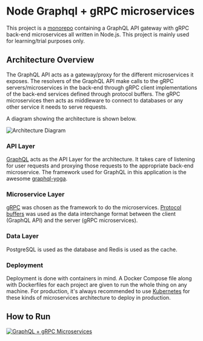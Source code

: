 # Node Graphql + gRPC microservices

This project is a [monorepo](https://gomonorepo.org/) containing a GraphQL API gateway with gRPC back-end microservices all written in Node.js. This project is mainly used for learning/trial purposes only.

## Architecture Overview

The GraphQL API acts as a gateway/proxy for the different microservices it exposes. The resolvers of the GraphQL API make calls to the gRPC servers/microservices in the back-end through gRPC client implementations of the back-end services defined through protocol buffers. The gRPC microservices then acts as middleware to connect to databases or any other service it needs to serve requests.

A diagram showing the architecture is shown below.

![Architecture Diagram](https://raw.githubusercontent.com/benjsicam/node-graphql-microservices/master/docs/img/archi-diagram.png)

### API Layer

[GraphQL](https://graphql.org/) acts as the API Layer for the architecture. It takes care of listening for user requests and proxying those requests to the appropriate back-end microservice. The framework used for GraphQL in this application is the awesome [graphql-yoga](https://github.com/prisma/graphql-yoga).

### Microservice Layer

[gRPC](https://grpc.io/) was chosen as the framework to do the microservices. [Protocol buffers](https://developers.google.com/protocol-buffers/) was used as the data interchange format between the client (GraphQL API) and the server (gRPC microservices).

### Data Layer

PostgreSQL is used as the database and Redis is used as the cache.

### Deployment

Deployment is done with containers in mind. A Docker Compose file along with Dockerfiles for each project are given to run the whole thing on any machine. For production, it's always recommended to use [Kubernetes](https://kubernetes.io/) for these kinds of microservices architecture to deploy in production.

## How to Run

[![GraphQL + gRPC Microservices](https://i.ytimg.com/vi/S92PqC5pNDE/hqdefault.jpg?sqp=-oaymwEZCNACELwBSFXyq4qpAwsIARUAAIhCGAFwAQ==&rs=AOn4CLBa6t66wj4_6P-AkoYWT_gMGZPGbw)](https://www.youtube.com/watch?v=S92PqC5pNDE)

